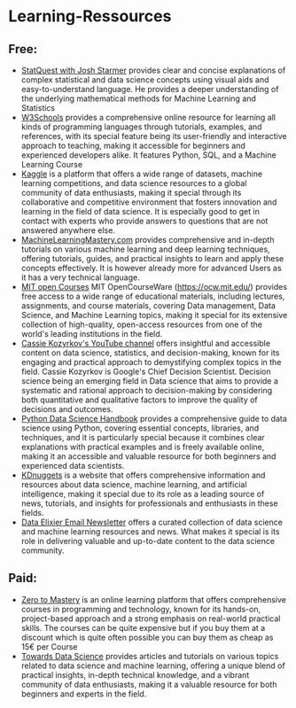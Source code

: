 # Learning-Ressources

## Free:
- [StatQuest with Josh Starmer](https://www.youtube.com/channel/UCtYLUTtgS3k1Fg4y5tAhLbw) provides clear and concise explanations of complex statistical and data science concepts using visual aids and easy-to-understand language. He provides a deeper understanding of the underlying mathematical methods for Machine Learning and Statistics
- [W3Schools](https://www.w3schools.com/) provides a comprehensive online resource for learning all kinds of programming languages through tutorials, examples, and references, with its special feature being its user-friendly and interactive approach to teaching, making it accessible for beginners and experienced developers alike. It features Python, SQL, and a Machine Learning Course
- [Kaggle](https://www.kaggle.com) is a platform that offers a wide range of datasets, machine learning competitions, and data science resources to a global community of data enthusiasts, making it special through its collaborative and competitive environment that fosters innovation and learning in the field of data science. It is especially good to get in contact with experts who provide answers to questions that are not answered anywhere else.
- [MachineLearningMastery.com](https://machinelearningmastery.com) provides comprehensive and in-depth tutorials on various machine learning and deep learning techniques, offering tutorials, guides, and practical insights to learn and apply these concepts effectively. It is however already more for advanced Users as it has a very technical language.
- [MIT open Courses](https://ocw.mit.edu/) MIT OpenCourseWare (https://ocw.mit.edu/) provides free access to a wide range of educational materials, including lectures, assignments, and course materials, covering Data management, Data Science, and Machine Learning topics, making it special for its extensive collection of high-quality, open-access resources from one of the world's leading institutions in the field.
- [Cassie Kozyrkov's YouTube channel](https://www.youtube.com/c/Kozyrkov) offers insightful and accessible content on data science, statistics, and decision-making, known for its engaging and practical approach to demystifying complex topics in the field. Cassie Kozyrkov is Google's Chief Decision Scientist. Decision science being an emerging field in Data science that aims to provide a systematic and rational approach to decision-making by considering both quantitative and qualitative factors to improve the quality of decisions and outcomes.
- [Python Data Science Handbook](https://jakevdp.github.io/PythonDataScienceHandbook/) provides a comprehensive guide to data science using Python, covering essential concepts, libraries, and techniques, and it is particularly special because it combines clear explanations with practical examples and is freely available online, making it an accessible and valuable resource for both beginners and experienced data scientists.
- [KDnuggets](https://www.kdnuggets.com/) is a website that offers comprehensive information and resources about data science, machine learning, and artificial intelligence, making it special due to its role as a leading source of news, tutorials, and insights for professionals and enthusiasts in these fields.
- [Data Elixier Email Newsletter](https://dataelixir.com/newsletter-archives/)  offers a curated collection of data science and machine learning resources and news. What makes it special is its role in delivering valuable and up-to-date content to the data science community.
## Paid:
- [Zero to Mastery](https://zerotomastery.io) is an online learning platform that offers comprehensive courses in programming and technology, known for its hands-on, project-based approach and a strong emphasis on real-world practical skills. The courses can be quite expensive but if you buy them at a discount which is quite often possible you can buy them as cheap as 15€ per Course
- [Towards Data Science](https://towardsdatascience.com/) provides articles and tutorials on various topics related to data science and machine learning, offering a unique blend of practical insights, in-depth technical knowledge, and a vibrant community of data enthusiasts, making it a valuable resource for both beginners and experts in the field.

